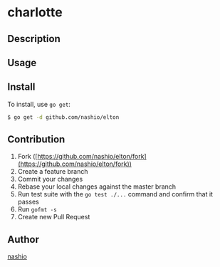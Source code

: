 charlotte
====

## Description

## Usage

## Install

To install, use `go get`:

```bash
$ go get -d github.com/nashio/elton
```

## Contribution

1. Fork ([https://github.com/nashio/elton/fork](https://github.com/nashio/elton/fork))
1. Create a feature branch
1. Commit your changes
1. Rebase your local changes against the master branch
1. Run test suite with the `go test ./...` command and confirm that it passes
1. Run `gofmt -s`
1. Create new Pull Request

## Author

[nashio](https://github.com/nashio)
